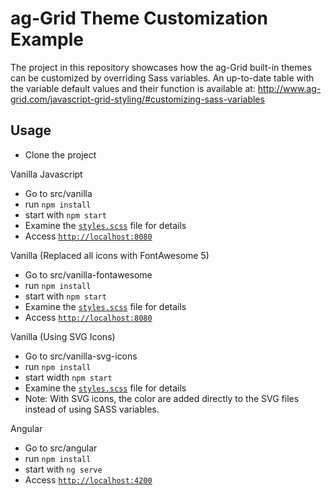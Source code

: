 # ag-Grid Theme Customization Example

The project in this repository showcases how the ag-Grid built-in themes can be customized by overriding Sass variables. 
An up-to-date table with the variable default values and their function is available at: http://www.ag-grid.com/javascript-grid-styling/#customizing-sass-variables


## Usage

- Clone the project

Vanilla Javascript

- Go to src/vanilla
- run `npm install`
- start with `npm start`
- Examine the [`styles.scss`](src/vanilla/styles/styles.scss) file for details
- Access [`http://localhost:8080`](http://localhost:8080)

Vanilla (Replaced all icons with FontAwesome 5)

- Go to src/vanilla-fontawesome
- run `npm install`
- start with `npm start`
- Examine the [`styles.scss`](src/vanilla-fontawesome/styles/styles.scss) file for details
- Access [`http://localhost:8080`](http://localhost:8080)

Vanilla (Using SVG Icons)
- Go to src/vanilla-svg-icons
- run `npm install`
- start width `npm start`
- Examine the [`styles.scss`](src/vanilla-fontawesome/styles/styles.scss) file for details
- Note: With SVG icons, the color are added directly to the SVG files instead of using SASS variables.

Angular

- Go to src/angular
- run `npm install`
- start with `ng serve`
- Access [`http://localhost:4200`](http://localhost:4200)

